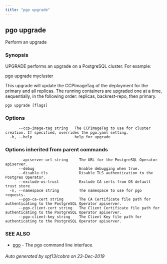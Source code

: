 ```yaml
---
title: "pgo upgrade"
---
```

## pgo upgrade

Perform an upgrade

### Synopsis

UPGRADE performs an upgrade on a PostgreSQL cluster. For example:

  pgo upgrade mycluster
  
 This upgrade will update the CCPImageTag of the deployment for the primary and all replicas.
 The running containers are upgraded one at a time, sequentially, in the following order: replicas, backrest-repo, then primary.    

```
pgo upgrade [flags]
```

### Options

```
      --ccp-image-tag string   The CCPImageTag to use for cluster creation. If specified, overrides the pgo.yaml setting.
  -h, --help                   help for upgrade
```

### Options inherited from parent commands

```
      --apiserver-url string     The URL for the PostgreSQL Operator apiserver.
      --debug                    Enable debugging when true.
      --disable-tls              Disable TLS authentication to the Postgres Operator.
      --exclude-os-trust         Exclude CA certs from OS default trust store
  -n, --namespace string         The namespace to use for pgo requests.
      --pgo-ca-cert string       The CA Certificate file path for authenticating to the PostgreSQL Operator apiserver.
      --pgo-client-cert string   The Client Certificate file path for authenticating to the PostgreSQL Operator apiserver.
      --pgo-client-key string    The Client Key file path for authenticating to the PostgreSQL Operator apiserver.
```

### SEE ALSO

* [pgo](/operatorcli/cli/pgo/)	 - The pgo command line interface.

###### Auto generated by spf13/cobra on 23-Dec-2019
